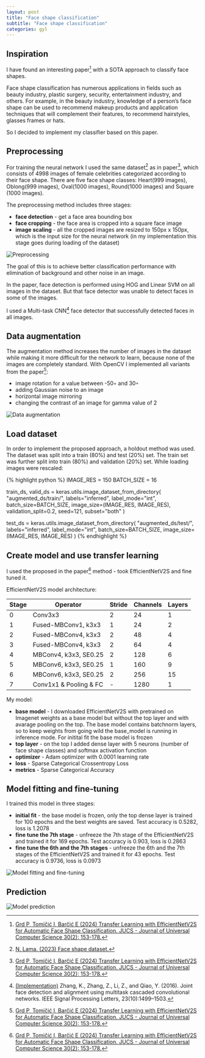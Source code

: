 ```yaml
---
layout: post
title: "Face shape classification"
subtitle: "Face shape classification"
categories: gyl
---
```


## Inspiration

I have found an interesting paper[^1] with a SOTA approach to classify face shapes.

Face shape classification has numerous applications in fields such as beauty industry, plastic surgery, security, entertainment industry, and others. For example, in the beauty industry, knowledge of a person’s face shape can be used to recommend makeup products and application techniques that will complement their features, to recommend hairstyles, glasses frames or hats.

So I decided to implement my classifier based on this paper.

## Preprocessing

For training the neural network I used the same dataset[^2] as in paper[^1], which consists of 4998 images of female celebrities categorized according to their face shape. There are five face shape classes: Heart(999 images), Oblong(999 images), Oval(1000 images), Round(1000 images) and Square (1000 images).

The preprocessing method includes three stages:
- __face detection__ - get a face area bounding box
- __face cropping__ - the face area is cropped into a square face image
- __image scaling__ - all the cropped images are resized to 150px x 150px, which is the input size for the neural network (in my implementation this stage goes during loading of the dataset)

![Preprocessing](/assets/gyl/preprocess.png)

The goal of this is to achieve better classification performance with elimination of background and other noise in an image.

In the paper, face detection is performed using HOG and Linear SVM on all images in the dataset. But that face detector was unable to detect faces in some of the images.

I used a Multi-task CNN[^3] face detector that successfully detected faces in all images.

## Data augmentation

The augmentation method increases the number of images in the dataset while making it more difficult for the network to learn, because none of the images are completely standard. With OpenCV I implemented all variants from the paper[^1]:
- image rotation for a value between -50◦ and 30◦
- adding Gaussian noise to an image
- horizontal image mirroring
- changing the contrast of an image for gamma value of 2

![Data augmentation](/assets/gyl/augment.png)

## Load dataset

In order to implement the proposed approach, a holdout method was used. The dataset was split into a train (80%) and test (20%) set. The train set was further split into train (80%) and validation (20%) set. While loading images were rescaled:

{% highlight python %}
IMAGE_RES = 150
BATCH_SIZE = 16

train_ds, valid_ds = keras.utils.image_dataset_from_directory(
    "augmented_ds/train/",
    labels="inferred",
    label_mode="int",
    batch_size=BATCH_SIZE,
    image_size=(IMAGE_RES, IMAGE_RES),
    validation_split=0.2,
    seed=121,
    subset="both"
)

test_ds = keras.utils.image_dataset_from_directory(
    "augmented_ds/test/",
    labels="inferred",
    label_mode="int",
    batch_size=BATCH_SIZE,
    image_size=(IMAGE_RES, IMAGE_RES)
)
{% endhighlight %}

## Create model and use transfer learning

I used the proposed in the paper[^1] method - took EfficientNetV2S and fine tuned it.

EfficientNetV2S model architecture:

| Stage | Operator | Stride | Channels | Layers | 
|  ---  | -------- | ------ | -------- | ------ |
| 0 | Conv3x3 | 2 | 24 | 1 |
| 1 | Fused-MBConv1, k3x3 | 1 | 24 | 2 |
| 2 | Fused-MBConv4, k3x3 | 2 | 48 | 4 |
| 3 | Fused-MBConv4, k3x3 | 2 | 64 | 4 |
| 4 | MBConv4, k3x3, SE0.25 | 2 | 128 | 6 |
| 5 | MBConv6, k3x3, SE0.25 | 1 | 160 | 9 |
| 6 | MBConv6, k3x3, SE0.25 | 2 | 256 | 15 |
| 7 | Conv1x1 & Pooling & FC | - | 1280 | 1 |

My model:
- __base model__ - I downloaded EfficientNetV2S with pretrained on Imagenet weights as a base model but without the top layer and with avarage pooling on the top. The base model contains batchnorm layers, so to keep weights from going wild the base_model is running in inference mode. For initital fit the base model is frozen
- __top layer__ - on the top I added dense layer with 5 neurons (number of face shape classes) and softmax activation function
- __optimizer__ - Adam optimizer with 0.0001 learning rate
- __loss__ - Sparse Categorical Crossentropy Loss
- __metrics__ - Sparse Categorical Accuracy

## Model fitting and fine-tuning

I trained this model in three stages:
- __initial fit__ - the base model is frozen, only the top dense layer is trained for 100 epochs and the best weights are saved. Test accuracy is 0.5282, loss is 1.2078
- __fine tune the 7th stage__ - unfreeze the 7th stage of the EfficientNetV2S and trained it for 169 epochs. Test accuracy is 0.903, loss is 0.2863
- __fine tune the 6th and the 7th stages__ - unfreeze the 6th and the 7th stages of the EfficientNetV2S and trained it for 43 epochs. Test accuracy is 0.9736, loss is 0.0973

![Model fitting and fine-tuning](/assets/gyl/acc_loss.png)

## Prediction

![Model prediction](/assets/gyl/prediction.png)

[^1]: [Grd P, Tomičić I, Barčić E (2024) Transfer Learning with EfficientNetV2S for Automatic Face Shape Classification. JUCS - Journal of Universal Computer Science 30(2): 153-178.](https://doi.org/10.3897/jucs.104490)

[^2]: [N. Lama. (2023) Face shape dataset.](https://www.kaggle.com/datasets/niten19/face-shape-dataset)

[^3]: [(Implementation)](https://github.com/ipazc/mtcnn) Zhang, K., Zhang, Z., Li, Z., and Qiao, Y. (2016). Joint face detection and alignment using multitask cascaded convolutional networks. IEEE Signal Processing Letters, 23(10):1499–1503.
